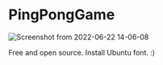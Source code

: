 # PingPongGame

![Screenshot from 2022-06-22 14-06-08](https://user-images.githubusercontent.com/52569279/175037215-3d312df6-be85-44e7-abc4-ae6e3cbc0d19.png)

Free and open source.
Install Ubuntu font.
:) 
